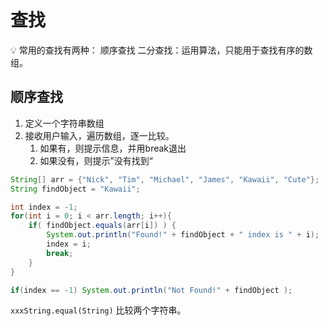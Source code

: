 # 查找

💡 常用的查找有两种：
   顺序查找
   二分查找：运用算法，只能用于查找有序的数组。

## 顺序查找

1. 定义一个字符串数组
2. 接收用户输入，遍历数组，逐一比较。
    1. 如果有，则提示信息，并用break退出
    2. 如果没有，则提示”没有找到“

```java
String[] arr = {"Nick", "Tim", "Michael", "James", "Kawaii", "Cute"};
String findObject = "Kawaii";

int index = -1;
for(int i = 0; i < arr.length; i++){
	if( findObject.equals(arr[i]) ) {
		System.out.println("Found!" + findObject + " index is " + i);
		index = i;
		break;
	} 
}

if(index == -1) System.out.println("Not Found!" + findObject );
```

`xxxString.equal(String)` 比较两个字符串。
